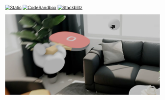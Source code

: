 [![Static](https://img.shields.io/badge/demo-%23646CFF.svg?logo=html5&logoColor=white)](https://pmndrs.github.io/examples/rapier-ping-pong)
[![CodeSandbox](https://img.shields.io/badge/codesandbox-040404?logo=codesandbox&logoColor=DBDBDB)](https://codesandbox.io/s/github/pmndrs/examples/tree/main/demos/rapier-ping-pong)
[![Stackblitz](https://img.shields.io/badge/stackblitz-fff?logo=Stackblitz&logoColor=1389FD)](https://stackblitz.com/github/pmndrs/examples/tree/main/demos/rapier-ping-pong)

![](thumbnail.webp)
